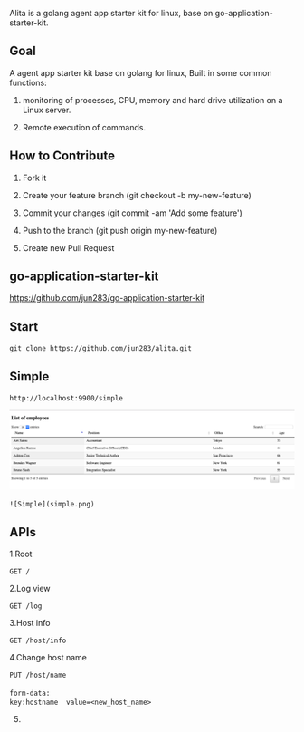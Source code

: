 Alita is a golang agent app starter kit for linux, base on go-application-starter-kit.

## Goal

 A agent app starter kit base on golang for linux, Built in some common functions:

1. monitoring of processes, CPU, memory and hard drive utilization on a Linux server.

2. Remote execution of commands.

## How to Contribute

1. Fork it

2. Create your feature branch (git checkout -b my-new-feature)

3. Commit your changes (git commit -am 'Add some feature')

4. Push to the branch (git push origin my-new-feature)

5. Create new Pull Request

## go-application-starter-kit

 https://github.com/jun283/go-application-starter-kit


## Start

    git clone https://github.com/jun283/alita.git

## Simple

    http://localhost:9900/simple

![Simple](simple.png)

    ![Simple](simple.png)

## APIs

1.Root

    GET /

2.Log view

    GET /log

3.Host info

    GET /host/info

4.Change host name

    PUT /host/name

    form-data:
    key:hostname  value=<new_host_name>

5.
